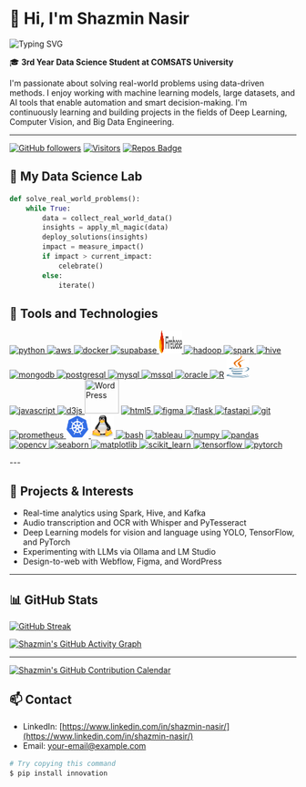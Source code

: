 # 👋 Hi, I'm Shazmin Nasir

![Typing SVG](https://readme-typing-svg.demolab.com?font=Fira+Code&pause=1200&color=00BFFF&center=true&vCenter=true&width=1000&lines=Without+data%2C+you%27re+just+another+person+with+an+opinion.;–+W.+Edwards+Deming)


🎓 **3rd Year Data Science Student at COMSATS University**

I'm passionate about solving real-world problems using data-driven methods. I enjoy working with machine learning models, large datasets, and AI tools that enable automation and smart decision-making. I'm continuously learning and building projects in the fields of Deep Learning, Computer Vision, and Big Data Engineering.

---
[![GitHub followers](https://img.shields.io/github/followers/shazminnasir67?style=social)](https://github.com/shazminnasir67)
[![Visitors](https://komarev.com/ghpvc/?username=shazminnasir67&label=Profile%20Views&color=0e75b6&style=flat)](https://github.com/shazminnasir67)
[![Repos Badge](https://badges.pufler.dev/repos/shazminnasir67)](https://github.com/shazminnasir67?tab=repositories)




## 🧪 My Data Science Lab

```python
def solve_real_world_problems():
    while True:
        data = collect_real_world_data()
        insights = apply_ml_magic(data)
        deploy_solutions(insights)
        impact = measure_impact()
        if impact > current_impact:
            celebrate()
        else:
            iterate()
```


## 🚀 Tools and Technologies
  
<p align="left" dir="auto"> 
<a href="https://www.python.org" rel="nofollow"> <img src="https://raw.githubusercontent.com/gilbarbara/logos/main/logos/python.svg" alt="python" width="40" height="40" style="max-width: 100%;"> </a> 
<a href="https://aws.amazon.com" rel="nofollow"> <img src="https://raw.githubusercontent.com/gilbarbara/logos/main/logos/aws.svg" alt="aws" width="40" height="40" style="max-width: 100%;"> </a> 
<a href="https://www.docker.com/" rel="nofollow"> <img src="https://raw.githubusercontent.com/gilbarbara/logos/main/logos/docker-icon.svg" alt="docker" width="40" height="40" style="max-width: 100%;"> </a> 
<a href="https://supabase.com/" rel="nofollow"> <img src="https://raw.githubusercontent.com/gilbarbara/logos/main/logos/supabase-icon.svg" alt="supabase" width="40" height="40" style="max-width: 100%;"> </a> 
<a href="https://firebase.google.com/" rel="nofollow"> <img src="https://raw.githubusercontent.com/gilbarbara/logos/main/logos/firebase.svg" alt="firebase" width="40" height="40" style="max-width: 100%;"> </a> 
<a href="https://hadoop.apache.org/" rel="nofollow"> <img src="https://raw.githubusercontent.com/gilbarbara/logos/main/logos/hadoop.svg" alt="hadoop" width="40" height="40" style="max-width: 100%;"> </a> 
<a href="https://spark.apache.org/" rel="nofollow"> <img src="https://raw.githubusercontent.com/gilbarbara/logos/main/logos/apache-spark.svg" alt="spark" width="40" height="40" style="max-width: 100%;"> </a> 
<a href="https://hive.apache.org/" rel="nofollow"> <img src="https://camo.githubusercontent.com/f64f72ceca8e38007837cbdc2d7c2ec12022e1a0f3d7fc4c26413e9032eccdf3/68747470733a2f2f686976652e6170616368652e6f72672f696d616765732f686976652e737667" alt="hive" width="40" height="40" data-canonical-src="https://hive.apache.org/images/hive.svg" style="max-width: 100%;"> </a> 
<a href="https://www.mongodb.com/" rel="nofollow"> <img src="https://raw.githubusercontent.com/gilbarbara/logos/main/logos/mongodb-icon.svg" alt="mongodb" width="40" height="40" style="max-width: 100%;"> </a> 
<a href="https://www.postgresql.org" rel="nofollow"> <img src="https://raw.githubusercontent.com/gilbarbara/logos/main/logos/postgresql.svg" alt="postgresql" width="40" height="40" style="max-width: 100%;"> </a> 
<a href="https://www.mysql.com/" rel="nofollow"> <img src="https://raw.githubusercontent.com/gilbarbara/logos/main/logos/mysql-icon.svg" alt="mysql" width="40" height="40" style="max-width: 100%;"> </a>
<a href="https://www.microsoft.com/en-us/sql-server" rel="nofollow"> <img src="https://camo.githubusercontent.com/29dde2a136637475ff7726f780237361f2f1915e8e37b67fadb0b2eb5af21478/68747470733a2f2f7777772e7376677265706f2e636f6d2f73686f772f3330333232392f6d6963726f736f66742d73716c2d7365727665722d6c6f676f2e737667" alt="mssql" width="40" height="40" data-canonical-src="https://www.svgrepo.com/show/303229/microsoft-sql-server-logo.svg" style="max-width: 100%;"> </a> 
<a href="https://www.oracle.com/" rel="nofollow"> <img src="https://raw.githubusercontent.com/gilbarbara/logos/main/logos/oracle.svg" alt="oracle" width="40" height="40" style="max-width: 100%;"> </a> 
<a href="https://www.r-project.org/" rel="nofollow"><img src="https://raw.githubusercontent.com/gilbarbara/logos/main/logos/r-lang.svg" alt="R" height="40" width="40" style="max-width: 100%;"></a>
<a href="https://www.java.com" rel="nofollow"> <img src="https://raw.githubusercontent.com/gilbarbara/logos/main/logos/java.svg" alt="java" width="40" height="40" style="max-width: 100%;"> </a> 
<a href="https://www.javascript.com/" rel="nofollow"> <img src="https://raw.githubusercontent.com/gilbarbara/logos/main/logos/javascript.svg" alt="javascript" width="40" height="40" style="max-width: 100%;"> </a> 
<a href="https://d3js.org/" rel="nofollow"> <img src="https://raw.githubusercontent.com/gilbarbara/logos/main/logos/d3.svg" alt="d3js" width="40" height="40" style="max-width: 100%;"> </a> 
<a href="https://wordpress.com/"><img src="https://raw.githubusercontent.com/gilbarbara/logos/main/logos/wordpress-icon.svg" width="60" height="60" title="WordPress"></a>
<a href="https://html.spec.whatwg.org/" rel="nofollow"> <img src="https://raw.githubusercontent.com/gilbarbara/logos/main/logos/html-5.svg" alt="html5" width="40" height="40" style="max-width: 100%;"> </a> 
<a href="https://www.figma.com/" rel="nofollow"> <img src="https://raw.githubusercontent.com/gilbarbara/logos/main/logos/figma.svg" alt="figma" width="40" height="40" style="max-width: 100%;"> </a> 
<a href="https://flask.palletsprojects.com/" rel="nofollow"> <img src="https://camo.githubusercontent.com/3b4bff2cc799f7e68194a2a3b2f7808bea72f5061085da6789b53305fb5c62e0/68747470733a2f2f7777772e766563746f726c6f676f2e7a6f6e652f6c6f676f732f70616c6c65747370726f6a656374735f666c61736b2f70616c6c65747370726f6a656374735f666c61736b2d69636f6e2e737667" alt="flask" width="40" height="40" data-canonical-src="https://www.vectorlogo.zone/logos/palletsprojects_flask/palletsprojects_flask-icon.svg" style="max-width: 100%;"> </a> 
<a href="https://fastapi.tiangolo.com/" rel="nofollow"> <img src="https://avatars.githubusercontent.com/u/156354296?s=200&amp;v=4" alt="fastapi" width="40" height="40" style="max-width: 100%;"> </a> 
<a href="https://git-scm.com/" rel="nofollow"> <img src="https://raw.githubusercontent.com/gilbarbara/logos/main/logos/git-icon.svg" alt="git" width="40" height="40" style="max-width: 100%;"> </a> 
<a href="https://prometheus.io/" rel="nofollow"> <img src="https://raw.githubusercontent.com/gilbarbara/logos/main/logos/prometheus.svg" alt="prometheus" width="40" height="40" style="max-width: 100%;"> </a> 
<a href="https://kubernetes.io" rel="nofollow"> <img src="https://raw.githubusercontent.com/gilbarbara/logos/main/logos/kubernetes.svg" alt="kubernetes" width="40" height="40" style="max-width: 100%;"> </a> 
<a href="https://www.linux.org/" rel="nofollow"> <img src="https://raw.githubusercontent.com/gilbarbara/logos/main/logos/linux-tux.svg" alt="linux" width="40" height="40" style="max-width: 100%;"> </a> 
<a href="https://www.gnu.org/software/bash/" rel="nofollow"><img src="https://raw.githubusercontent.com/gilbarbara/logos/main/logos/bash-icon.svg" alt="bash" height="40" width="40" style="max-width: 100%;"></a>
<a href="https://www.tableau.com/" rel="nofollow"> <img src="https://github.com/gilbarbara/logos/raw/main/logos/tableau-icon.svg" alt="tableau" width="40" height="40" style="max-width: 100%;"> </a> 
<a href="https://numpy.org//" rel="nofollow"> <img src="https://raw.githubusercontent.com/gilbarbara/logos/main/logos/numpy.svg" alt="numpy" width="40" height="40" style="max-width: 100%;"> </a> 
<a href="https://pandas.pydata.org/" rel="nofollow"> <img src="https://raw.githubusercontent.com/gilbarbara/logos/main/logos/pandas-icon.svg" alt="pandas" width="40" height="40" style="max-width: 100%;"> </a> 
<a href="https://opencv.org/" rel="nofollow"> <img src="https://raw.githubusercontent.com/gilbarbara/logos/main/logos/opencv.svg" alt="opencv" width="40" height="40" style="max-width: 100%;"> </a> 
<a href="https://seaborn.pydata.org/" rel="nofollow"> <img src="https://raw.githubusercontent.com/gilbarbara/logos/main/logos/seaborn-icon.svg" alt="seaborn" width="40" height="40" style="max-width: 100%;"> </a> 
<a href="https://matplotlib.org/" rel="nofollow"> <img src="https://raw.githubusercontent.com/gilbarbara/logos/main/logos/matplotlib-icon.svg" alt="matplotlib" width="40" height="40" style="max-width: 100%;"> </a>
<a href="https://scikit-learn.org/" rel="nofollow"> <img src="https://camo.githubusercontent.com/dd749c222d8c2520e9595af51d39578b46e22d5190fe5b2f31c01bc32446321e/68747470733a2f2f75706c6f61642e77696b696d656469612e6f72672f77696b6970656469612f636f6d6d6f6e732f302f30352f5363696b69745f6c6561726e5f6c6f676f5f736d616c6c2e737667" alt="scikit_learn" width="40" height="40" data-canonical-src="https://upload.wikimedia.org/wikipedia/commons/0/05/Scikit_learn_logo_small.svg" style="max-width: 100%;"> </a> 
<a href="https://www.tensorflow.org" rel="nofollow"> <img src="https://raw.githubusercontent.com/gilbarbara/logos/main/logos/tensorflow.svg" alt="tensorflow" width="40" height="40" style="max-width: 100%;"> </a> 
<a href="https://www.pytorch.org" rel="nofollow"> <img src="https://raw.githubusercontent.com/gilbarbara/logos/main/logos/pytorch-icon.svg" alt="pytorch" width="40" height="40" style="max-width: 100%;"> </a> 

</p>
---

## 📌 Projects & Interests

- Real-time analytics using Spark, Hive, and Kafka  
- Audio transcription and OCR with Whisper and PyTesseract  
- Deep Learning models for vision and language using YOLO, TensorFlow, and PyTorch  
- Experimenting with LLMs via Ollama and LM Studio  
- Design-to-web with Webflow, Figma, and WordPress

---

## 📊 GitHub Stats

[![GitHub Streak](https://streak-stats.demolab.com?user=shazminnasir67&theme=radical)](https://git.io/streak-stats)

[![Shazmin's GitHub Activity Graph](https://github-readme-activity-graph.vercel.app/graph?username=shazminnasir67&theme=react-dark)](https://github.com/shazminnasir67)

---

[![Shazmin's GitHub Contribution Calendar](https://github-readme-stats.vercel.app/api?username=shazminnasir67&show_icons=true&theme=radical&include_all_commits=true&count_private=true)](https://github.com/shazminnasir67)

## 📫 Contact

- LinkedIn: [https://www.linkedin.com/in/shazmin-nasir/](https://www.linkedin.com/in/shazmin-nasir/)
- Email: [your-email@example.com](shazminnasir481@gmail.com)

```bash
# Try copying this command
$ pip install innovation
```
